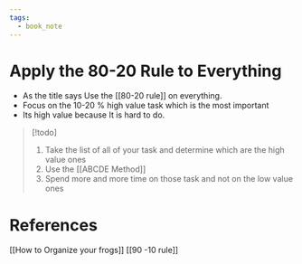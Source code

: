 ```yaml
---
tags:
  - book_note
---
```

# Apply the 80-20 Rule to Everything
- As the title says Use the [[80-20 rule]] on everything.
- Focus on the 10-20 % high value task which is the most important
- Its high value because It is hard to do.

>[!todo]
>1. Take the list of all of your task and determine which are the high value ones
>	1. Use the [[ABCDE Method]]
>2. Spend more and more time on those task and not on the low value ones 

# References
[[How to Organize your frogs]]
[[90 -10 rule]]